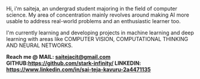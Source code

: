 Hi, i'm saiteja, an undergrad student majoring in the field of computer science. My area of concentration mainly revolves around making AI more usable to address real-world problems and an enthusiastic learner too.

I'm currently learning and developing projects in machine learning and deep learning with areas like COMPUTER VISION, COMPUTATIONAL THINKING  AND NEURAL NETWORKS.

**Reach me @
MAIL: saitejacit@gmail.com
GITHUB:https://github.com/stark-infinity/
LINKEDIN: https://www.linkedin.com/in/sai-teja-kavuru-2a4471135**

